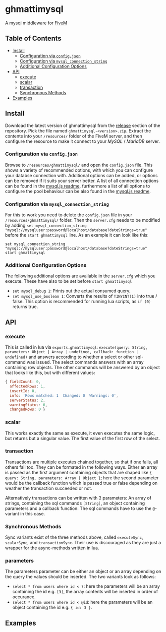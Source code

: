 # ghmattimysql

A mysql middleware for [FiveM](https://fivem.net)

## Table of Contents

* [Install](#install)
  * [Configuration via `config.json`](#configuration-via-configjson)
  * [Configuration via `mysql_connection_string`](#configuration-via-mysql_connection_string)
  * [Additional Configuration Options](#additional-configuration-options)
* [API](#api)
  * [execute](#execute)
  * [scalar](#scalar)
  * [transaction](#transaction)
  * [Synchronous Methods](#synchronous-methods)
* [Examples](#examples)

## Install

Download the latest version of ghmattimysql from the [release](https://github.com/GHMatti/ghmattimysql/releases/latest) section of the repository. Pick the file named `ghmattimysql-<version>.zip`. Extract the contents into your `/resources/` folder of the FiveM server, and then configure the resource to make it connect to your *MySQL* / *MariaDB* server.

### Configuration via `config.json`

Browse to `/resources/ghmattimysql/` and open the `config.json` file. This shows a variety of recommended options, with which you can configure your databse connection with. Additional options can be added, or options can be removed if it suits your server better. A list of all connection options can be found in the [mysql.js readme](https://github.com/mysqljs/mysql#connection-options), furthermore a list of all options to configure the pool behaviour can be also found in the [mysql.js readme](https://github.com/mysqljs/mysql#pool-options).

### Configuration via `mysql_connection_string`

For this to work you need to delete the `config.json` file in your `/resources/ghmattimysql/` folder. Then the `server.cfg` needs to be modified by adding `set mysql_connection_string "mysql://mysqluser:password@localhost/database?dateStrings=true"` before the `start ghmattimysql` line. As an example it can look like this:

```
set mysql_connection_string "mysql://mysqluser:password@localhost/database?dateStrings=true"
start ghmattimysql
```

### Additional Configuration Options
The following additional options are available in the `server.cfg` which you execute. These have also to be set before `start ghmattimysql`
* `set mysql_debug 1`: Prints out the actual consumed query.
* `set mysql_use_boolean 1`: Converts the results of `TINYINT(1)` into true / false. This option is recommended for running lua scripts, as `if (0)` returns true.

## API
### execute

This is called in lua via `exports.ghmattimysql:execute(query: String, parameters: Object | Array | undefined, callback: function | undefined)` and answers according to whether a select or other sql-command was issued. The select commands answers with an array containing row objects. The other commands will be answered by an object that looks like this, but with different values:
```js
{ fieldCount: 0,
  affectedRows: 1,
  insertId: 0,
  info: 'Rows matched: 1  Changed: 0  Warnings: 0',
  serverStatus: 2,
  warningStatus: 0,
  changedRows: 0 }
  ```

### scalar

This works exactly the same as execute, it even executes the same logic, but returns but a singular value. The first value of the first row of the select.

### transaction

Transactions are multiple executes chained together, so that if one fails, all others fail too. They can be formated in the following ways. Either an array is passed as the first argument containing objects that are shaped like `{ query: String, parameters: Array | Object }`; here the second parameter would be the callback function which is passed true or false depending on weather the transaction succeeded or not.

Alternatively transactions can be written with 3 parameters: An array of strings, containing the sql commands `[String]`, an object containing parameters and a callback function. The sql commands have to use the `@`-variant in this case.

### Synchronous Methods

Sync variants exist of the three methods above, called `executeSync`, `scalarSync`, and `transactionSync`. Their use is discouraged as they are just a wrapper for the async-methods written in lua.

### parameters

The parameters parameter can be either an object or an array depending on the query the values should be inserted. The two variants look as follows:
* `select * from users where id < ?`: here the parameters will be an array containing the id e.g. `[3]`, the array contents will be inserted in order of occurance.
* `select * from users where id < @id`: here the parameters will be an object containing the id e.g. `{ id: 3 }`.

## Examples
